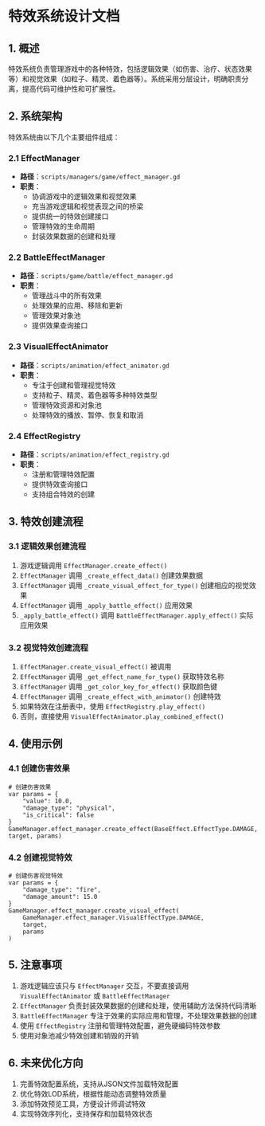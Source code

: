 # 特效系统设计文档

## 1. 概述

特效系统负责管理游戏中的各种特效，包括逻辑效果（如伤害、治疗、状态效果等）和视觉效果（如粒子、精灵、着色器等）。系统采用分层设计，明确职责分离，提高代码可维护性和可扩展性。

## 2. 系统架构

特效系统由以下几个主要组件组成：

### 2.1 EffectManager

- **路径**：`scripts/managers/game/effect_manager.gd`
- **职责**：
  - 协调游戏中的逻辑效果和视觉效果
  - 充当游戏逻辑和视觉表现之间的桥梁
  - 提供统一的特效创建接口
  - 管理特效的生命周期
  - 封装效果数据的创建和处理

### 2.2 BattleEffectManager

- **路径**：`scripts/game/battle/effect_manager.gd`
- **职责**：
  - 管理战斗中的所有效果
  - 处理效果的应用、移除和更新
  - 管理效果对象池
  - 提供效果查询接口

### 2.3 VisualEffectAnimator

- **路径**：`scripts/animation/effect_animator.gd`
- **职责**：
  - 专注于创建和管理视觉特效
  - 支持粒子、精灵、着色器等多种特效类型
  - 管理特效资源和对象池
  - 处理特效的播放、暂停、恢复和取消

### 2.4 EffectRegistry

- **路径**：`scripts/animation/effect_registry.gd`
- **职责**：
  - 注册和管理特效配置
  - 提供特效查询接口
  - 支持组合特效的创建

## 3. 特效创建流程

### 3.1 逻辑效果创建流程

1. 游戏逻辑调用 `EffectManager.create_effect()`
2. `EffectManager` 调用 `_create_effect_data()` 创建效果数据
3. `EffectManager` 调用 `_create_visual_effect_for_type()` 创建相应的视觉效果
4. `EffectManager` 调用 `_apply_battle_effect()` 应用效果
5. `_apply_battle_effect()` 调用 `BattleEffectManager.apply_effect()` 实际应用效果

### 3.2 视觉特效创建流程

1. `EffectManager.create_visual_effect()` 被调用
2. `EffectManager` 调用 `_get_effect_name_for_type()` 获取特效名称
3. `EffectManager` 调用 `_get_color_key_for_effect()` 获取颜色键
4. `EffectManager` 调用 `_create_effect_with_animator()` 创建特效
5. 如果特效在注册表中，使用 `EffectRegistry.play_effect()`
6. 否则，直接使用 `VisualEffectAnimator.play_combined_effect()`

## 4. 使用示例

### 4.1 创建伤害效果

```gdscript
# 创建伤害效果
var params = {
    "value": 10.0,
    "damage_type": "physical",
    "is_critical": false
}
GameManager.effect_manager.create_effect(BaseEffect.EffectType.DAMAGE, target, params)
```

### 4.2 创建视觉特效

```gdscript
# 创建伤害视觉特效
var params = {
    "damage_type": "fire",
    "damage_amount": 15.0
}
GameManager.effect_manager.create_visual_effect(
    GameManager.effect_manager.VisualEffectType.DAMAGE,
    target,
    params
)
```

## 5. 注意事项

1. 游戏逻辑应该只与 `EffectManager` 交互，不要直接调用 `VisualEffectAnimator` 或 `BattleEffectManager`
2. `EffectManager` 负责封装效果数据的创建和处理，使用辅助方法保持代码清晰
3. `BattleEffectManager` 专注于效果的实际应用和管理，不处理效果数据的创建
4. 使用 `EffectRegistry` 注册和管理特效配置，避免硬编码特效参数
5. 使用对象池减少特效创建和销毁的开销

## 6. 未来优化方向

1. 完善特效配置系统，支持从JSON文件加载特效配置
2. 优化特效LOD系统，根据性能动态调整特效质量
3. 添加特效预览工具，方便设计师调试特效
4. 实现特效序列化，支持保存和加载特效状态
